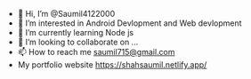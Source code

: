 - 👋 Hi, I’m @Saumil4122000
- 👀 I’m interested in Android Devlopment and Web devlopment
- 🌱 I’m currently learning Node js
- 💞️ I’m looking to collaborate on ...
- 📫 How to reach me saumil715@gmail.com
- My portfolio website https://shahsaumil.netlify.app/
<!---
Saumil4122000/Saumil4122000 is a ✨ special ✨ repository because its `README.md` (this file) appears on your GitHub profile.
You can click the Preview link to take a look at your changes.
--->
